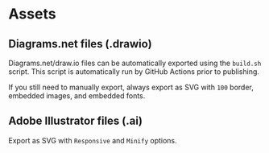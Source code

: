 # Assets

## Diagrams.net files (.drawio)
Diagrams.net/draw.io files can be automatically exported using the `build.sh` script.
This script is automatically run by GitHub Actions prior to publishing.

If you still need to manually export, always export as SVG with `100` border,
embedded images, and embedded fonts.

## Adobe Illustrator files (.ai)
Export as SVG with `Responsive` and `Minify` options.
